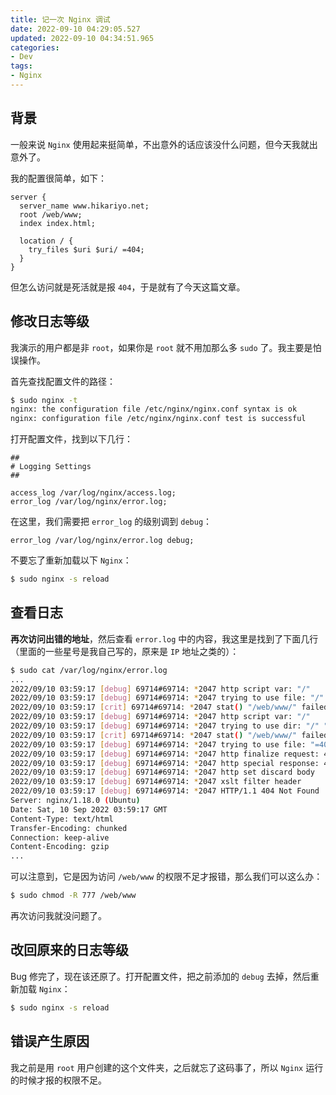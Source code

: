```yaml
---
title: 记一次 Nginx 调试
date: 2022-09-10 04:29:05.527
updated: 2022-09-10 04:34:51.965
categories: 
- Dev
tags: 
- Nginx
---
```


## 背景

一般来说 `Nginx` 使用起来挺简单，不出意外的话应该没什么问题，但今天我就出意外了。

我的配置很简单，如下：

```nginx
server {
  server_name www.hikariyo.net;
  root /web/www;
  index index.html;

  location / {
    try_files $uri $uri/ =404;
  }
}
```

但怎么访问就是死活就是报 `404`，于是就有了今天这篇文章。

## 修改日志等级

我演示的用户都是非 `root`，如果你是 `root` 就不用加那么多 `sudo` 了。我主要是怕误操作。

首先查找配置文件的路径：

```bash
$ sudo nginx -t
nginx: the configuration file /etc/nginx/nginx.conf syntax is ok
nginx: configuration file /etc/nginx/nginx.conf test is successful
```

打开配置文件，找到以下几行：

```nginx
##
# Logging Settings
##

access_log /var/log/nginx/access.log;
error_log /var/log/nginx/error.log;
```

在这里，我们需要把 `error_log` 的级别调到 `debug`：

```nginx
error_log /var/log/nginx/error.log debug;
```

不要忘了重新加载以下 `Nginx`：

```bash
$ sudo nginx -s reload
```

## 查看日志

**再次访问出错的地址**，然后查看 `error.log` 中的内容，我这里是找到了下面几行（里面的一些星号是我自己写的，原来是 `IP` 地址之类的）：

```bash
$ sudo cat /var/log/nginx/error.log
...
2022/09/10 03:59:17 [debug] 69714#69714: *2047 http script var: "/"
2022/09/10 03:59:17 [debug] 69714#69714: *2047 trying to use file: "/" "/web/www/"
2022/09/10 03:59:17 [crit] 69714#69714: *2047 stat() "/web/www/" failed (13: Permission denied), client: ***, server: www.hikariyo.net, request: "GET / HTTP/1.1", host: "www.hikariyo.net"
2022/09/10 03:59:17 [debug] 69714#69714: *2047 http script var: "/"
2022/09/10 03:59:17 [debug] 69714#69714: *2047 trying to use dir: "/" "/web/www/"
2022/09/10 03:59:17 [crit] 69714#69714: *2047 stat() "/web/www/" failed (13: Permission denied), client: ***, server: www.hikariyo.net, request: "GET / HTTP/1.1", host: "www.hikariyo.net"
2022/09/10 03:59:17 [debug] 69714#69714: *2047 trying to use file: "=404" "/web/www=404"
2022/09/10 03:59:17 [debug] 69714#69714: *2047 http finalize request: 404, "/?" a:1, c:1
2022/09/10 03:59:17 [debug] 69714#69714: *2047 http special response: 404, "/?"
2022/09/10 03:59:17 [debug] 69714#69714: *2047 http set discard body
2022/09/10 03:59:17 [debug] 69714#69714: *2047 xslt filter header
2022/09/10 03:59:17 [debug] 69714#69714: *2047 HTTP/1.1 404 Not Found
Server: nginx/1.18.0 (Ubuntu)
Date: Sat, 10 Sep 2022 03:59:17 GMT
Content-Type: text/html
Transfer-Encoding: chunked
Connection: keep-alive
Content-Encoding: gzip
...
```

可以注意到，它是因为访问 `/web/www` 的权限不足才报错，那么我们可以这么办：

```bash
$ sudo chmod -R 777 /web/www
```

再次访问我就没问题了。

## 改回原来的日志等级

Bug 修完了，现在该还原了。打开配置文件，把之前添加的 `debug` 去掉，然后重新加载 `Nginx`：

```bash
$ sudo nginx -s reload
```

## 错误产生原因

我之前是用 `root` 用户创建的这个文件夹，之后就忘了这码事了，所以 `Nginx` 运行的时候才报的权限不足。
